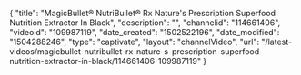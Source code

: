 {
    "title": "MagicBullet&reg; NutriBullet&reg; Rx Nature's Prescription Superfood Nutrition Extractor In Black",
    "description": "",
    "channelid": "114661406",
    "videoid": "109987119",
    "date_created": "1502522196",
    "date_modified": "1504288246",
    "type": "captivate",
    "layout": "channelVideo",
    "url": "\/latest-videos\/magicbullet-nutribullet-rx-nature-s-prescription-superfood-nutrition-extractor-in-black\/114661406-109987119"
}